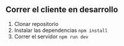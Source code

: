 ## Correr el cliente en desarrollo

1. Clonar repositorio
2. Instalar las dependencias ```npm install```
3. Correr el servidor ```npm run dev```
